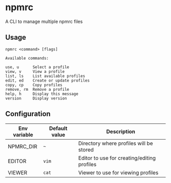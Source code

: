 # npmrc

A CLI to manage multiple npmrc files

## Usage

```
npmrc <command> [flags]

Available commands:

use, u      Select a profile
view, v     View a profile
list, ls    List available profiles
edit, ed    Create or update profiles
copy, cp    Copy profiles
remove, rm  Remove a profile
help, h     Display this message
version     Display version
```

## Configuration

| Env variable | Default value | Description |
| --- | --- | --- |
| NPMRC_DIR | `~` | Directory where profiles will be stored |
| EDITOR | `vim` | Editor to use for creating/editing profiles |
| VIEWER | `cat` | Viewer to use for viewing profiles |
